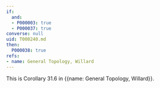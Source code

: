 ```yaml
---
if:
  and:
  - P000003: true
  - P000037: true
converse: null
uid: T000240.md
then:
  P000038: true
refs:
- name: General Topology, Willard
---
```

This is Corollary 31.6 in {{name: General Topology, Willard}}.
